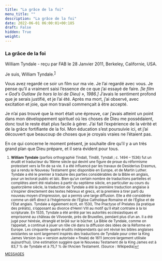 ```yaml
---
title: "La grâce de la foi"
menu_title: ""
description: "La grâce de la foi"
date: 2022-06-01 06:00:01+00:185
draft: False
hidden: True
weight:
---
```

### La grâce de la foi

William Tyndale - reçu par FAB le 28 Janvier 2011, Berkeley, Californie, USA.

Je suis, William Tyndale.<sup id="a1">[1](#f1)</sup>

Vous avez regardé ce soir un film sur ma vie. Je l’ai regardé avec vous. Je pense qu’il a vraiment saisi l’essence de ce que j’ai essayé de faire. *[le film « God’s Outlaw (le hors la loi de Dieu) », 1986.]* J’avais le sentiment profond que je serais justifié, et je l’ai été. Après ma mort, j’ai observé, avec excitation et joie, que mon travail commençait à être accepté.

Je n’ai pas trouvé que la mort était une épreuve, car j’avais atteint un point dans mon développement spirituel où les choses de Dieu me possédaient, donc tout le reste était plus facile à gérer. J’ai fait l’expérience de la vérité et de la grâce fortifiante de la foi. Mon éducation s’est poursuivie ici, et j’ai découvert que beaucoup de choses que je croyais vraies ne l’étaient pas.

En ce qui concerne le moment présent, je souhaite dire qu’il y a un très grand plan que Dieu prépare, et il sera évident pour tous.
<small>

1. <large id="f1"> **William Tyndale** (parfois orthographié Tindall, Tindill, Tyndall ; c. 1494 – 1536) fut un érudit et traducteur du 16ème siècle qui devint une figure de proue du réformisme protestant vers la fin de sa vie. Il a été influencé par les travaux de Desiderius Erasmus, qui a rendu le Nouveau Testament grec disponible en Europe, et de Martin Luther. Tyndale a été le premier à traduire des parties considérables de la Bible en anglais, pour un lectorat public et laïc. Bien qu’un certain nombre de traductions partielles et complètes aient été réalisées à partir du septième siècle, en particulier au cours du quatorzième siècle, la traduction de Tyndale a été la première traduction anglaise à s’inspirer directement des textes hébreux et grecs, et la première à tirer parti du nouveau moyen d’impression, qui a permis une large diffusion. Elle a été considérée comme un défi direct à l’hégémonie de l’Église Catholique Romaine et de l’Église et de l’État anglais. Tyndale a également écrit, en 1530, The Practyse of Prelates (la pratique des prélats), s’opposant au divorce d’Henri VIII au motif qu’il était contraire à la loi scripturale. En 1535, Tyndale a été arrêté par les autorités ecclésiastiques et emprisonné au château de Vilvoorde, près de Bruxelles, pendant plus d’un an. Il a été jugé pour hérésie, étranglé et brûlé sur le bûcher. La Bible de Tyndale, comme on l’appelait, a continué à jouer un rôle clé dans la diffusion des idées de la Réforme en Europe. Les cinquante-quatre érudits indépendants qui ont révisé les bibles anglaises existantes se sont largement inspirés des traductions de Tyndale pour créer la King James Version (ou « version autorisée » finale) de 1611 (encore largement utilisée aujourd’hui). Une estimation suggère que le Nouveau Testament de la King James est à 83,7 % de Tyndale et  à 75,7 % de l’Ancien Testament. (Source : Wikipedia)[↩](#a1)

[MESSAGES](fr-contemporary-messages/fr-contemporary-messages-by-date-order/fr-contemporary-messages-2011/)